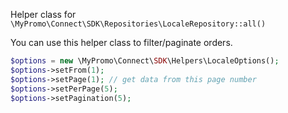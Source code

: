 Helper class for `\MyPromo\Connect\SDK\Repositories\LocaleRepository::all()`

You can use this helper class to filter/paginate orders.

```php
$options = new \MyPromo\Connect\SDK\Helpers\LocaleOptions();
$options->setFrom(1);
$options->setPage(1); // get data from this page number
$options->setPerPage(5);
$options->setPagination(5);
```
